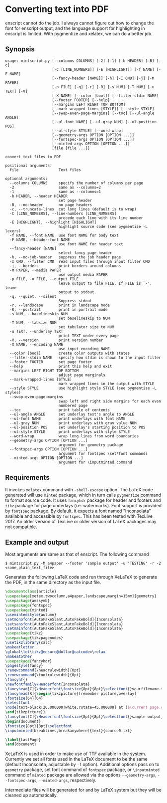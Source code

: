 Converting text into PDF
========================

enscript cannot do the job. I always cannot figure out how to change the font
for enscript output, and the language support for highlighting in enscript is
limited. With pygmentize and xelatex, we can do a better job.

## Synopsis

```
usage: mintscript.py [--columns COLUMNS] [-2] [-1] [-b HEADER] [-B] [-c]
                     [-C [LINE_NUMBERS]] [-E [HIGHLIGHT]] [-f NAME] [-F NAME]
                     [--fancy-header [NAME]] [-h] [-I CMD] [-j] [-M PAPER]
                     [-p FILE] [-q] [-r] [-R] [-s NUM] [-T NUM] [-u TEXT] [-V]
                     [-X NAME] [--color [bool]] [--filter-stdin NAME]
                     [--footer FOOTER] [--help]
                     [--margins LEFT RIGHT TOP BOTTOM]
                     [--mark-wrapped-lines [STYLE]] [--style STYLE]
                     [--swap-even-page-margins] [--toc] [--ul-angle ANGLE]
                     [--ul-font NAME] [--ul-gray NUM] [--ul-position POS]
                     [--ul-style STYLE] [--word-wrap]
                     [--geometry-args OPTION [OPTION ...]]
                     [--fontspec-args OPTION [OPTION ...]]
                     [--minted-args OPTION [OPTION ...]]
                     [file [file ...]]

convert text files to PDF

positional arguments:
  file                  Text files

optional arguments:
  --columns COLUMNS     specify the number of columns per page
  -2                    same as --columns=2
  -1                    same as --columns=1
  -b HEADER, --header HEADER
                        set page header
  -B, --no-header       no page headers
  -c, --truncate-lines  cut long lines (default is to wrap)
  -C [LINE_NUMBERS], --line-numbers [LINE_NUMBERS]
                        precede each line with its line number
  -E [HIGHLIGHT], --highlight [HIGHLIGHT]
                        highlight source code (see pygmentize -L lexers)
  -f NAME, --font NAME  use font NAME for body text
  -F NAME, --header-font NAME
                        use font NAME for header text
  --fancy-header [NAME]
                        select fancy page header
  -h, --no-job-header   suppress the job header page
  -I CMD, --filter CMD  read input files through input filter CMD
  -j, --borders         print borders around columns
  -M PAPER, --media PAPER
                        use output media PAPER
  -p FILE, -o FILE, --output FILE
                        leave output to file FILE. If FILE is `-', leave
                        output to stdout.
  -q, --quiet, --silent
                        Suppress stdout
  -r, --landscape       print in landscape mode
  -R, --portrait        print in portrait mode
  -s NUM, --baselineskip NUM
                        set baselineskip to NUM
  -T NUM, --tabsize NUM
                        set tabulator size to NUM
  -u TEXT, --underlay TEXT
                        print TEXT under every page
  -V, --version         print version number
  -X NAME, --encoding NAME
                        use input encoding NAME
  --color [bool]        create color outputs with states
  --filter-stdin NAME   specify how stdin is shown to the input filter
  --footer FOOTER       set page footer
  --help                print this help and exit
  --margins LEFT RIGHT TOP BOTTOM
                        adjust page marginals
  --mark-wrapped-lines [STYLE]
                        mark wrapped lines in the output with STYLE
  --style STYLE         use highlight style STYLE (see pygmentize -L styles)
  --swap-even-page-margins
                        swap left and right side margins for each even
                        numbered page
  --toc                 print table of contents
  --ul-angle ANGLE      set underlay text's angle to ANGLE
  --ul-font NAME        print underlays with font NAME
  --ul-gray NUM         print underlays with gray value NUM
  --ul-position POS     set underlay's starting position to POS
  --ul-style STYLE      print underlays with style STYLE
  --word-wrap           wrap long lines from word boundaries
  --geometry-args OPTION [OPTION ...]
                        argument for geometry package
  --fontspec-args OPTION [OPTION ...]
                        argument for fontspec \set*font commands
  --minted-args OPTION [OPTION ...]
                        argument for \inputminted command
```

## Requirements

It invokes `xelatex` command with `-shell-escape` option. The LaTeX code
generated will use `minted` package, which in turn calls `pygmentize` command to
format source code. It uses `fancyhdr` package for header and footers and `tikz`
package for page underlays (i.e. watermarks). Font support is provided by
`fontspec` package. By default, it expects a font named "Inconsolata" available
and accessible by `fontspec`. This has been tested with TexLive 2017. An older
version of TexLive or older version of LaTeX packages may not compatible.

## Example and output

Most arguments are same as that of enscript. The following command

    $ mintscript.py -M a4paper --footer 'sample output' -u 'TESTING' -r -2 <some_plain_text_file>

Generates the following LaTeX code and run through XeLaTeX to generate the PDF,
in the same directory as the input file.

```tex
\documentclass{article}
\usepackage[xetex,twocolumn,a4paper,landscape,margin=15mm]{geometry}
\usepackage{amssymb}
\usepackage{fontspec}
\usepackage{minted}
\usemintedstyle{autumn}
\setmonofont[AutoFakeSlant,AutoFakeBold]{Inconsolata}
\setsansfont[AutoFakeSlant,AutoFakeBold]{Inconsolata}
\setmainfont[AutoFakeSlant,AutoFakeBold]{Inconsolata}
\usepackage{tikz}
\usepackage{tikzpagenodes}
\usetikzlibrary{calc}
\makeatletter
\global\let\tikz@ensure@dollar@catcode=\relax
\makeatother
\usepackage{fancyhdr}
\pagestyle{fancy}
\renewcommand{\headrulewidth}{0pt}
\renewcommand{\footrulewidth}{0pt}
\fancyhf{}
\newfontfamily\Headerfont{Inconsolata}
\fancyhead[C]{\Headerfont\fontsize{8pt}{8pt}\selectfont{}yourfilename.txt\hfill{}Fri Feb 23 18:01:46 2018\hfill{}\thepage{}}
\fancyhead[R]{\begin{tikzpicture}[remember picture,overlay]
\fontsize{64}{64}
\selectfont
\node[text=black!20.000000!white,rotate=45.000000] at ($(current page.center) + (0,0)$) {TESTING};
\end{tikzpicture}}
\fancyfoot[C]{\Headerfont\fontsize{8pt}{8pt}\selectfont{}sample output}
\begin{document}
\fontsize{8pt}{8pt}\selectfont
\inputminted[breaklines,breakanywhere]{text}{source0.txt}

\label{LastPage}
\end{document}
```

XeLaTeX is used in order to make use of TTF available in the system. Currently
we set all fonts used in the LaTeX document to be the same (default Inconsolata,
adjustable by `-f` option). Additional options pass on to `geometry` package,
set font command of `fontspec` package, or `\inputminted` command of `minted`
package are allowed via the options `--geometry-args`, `--fontspec-args`,
`--minted-args`, respectively.

Intermediate files will be generated for and by LaTeX system but they will be
cleaned up automatically.
